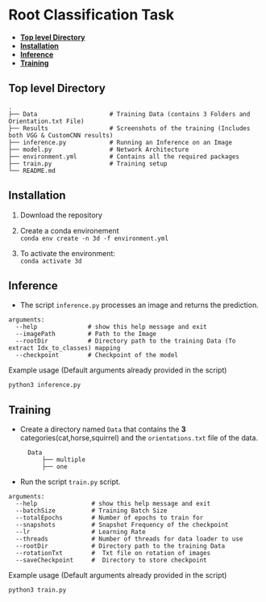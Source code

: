 # Root Classification Task #


* [**Top level Directory**](#top-level-directory)
* [**Installation**](#installation)
* [**Inference**](#inference)
* [**Training**](#training)

## Top level Directory

    .
    ├── Data                    # Training Data (contains 3 Folders and Orientation.txt File)
    ├── Results                 # Screenshots of the training (Includes both VGG & CustomCNN results)
    ├── inference.py            # Running an Inference on an Image
    ├── model.py                # Network Architecture
    ├── environment.yml         # Contains all the required packages
    ├── train.py                # Training setup
    └── README.md


## Installation

1. Download the repository<br>

2. Create a conda environement<br>
  `conda env create -n 3d -f environment.yml`

3. To activate the environment:<br>
  `conda activate 3d`


## Inference

* The script `inference.py` processes an image and returns the prediction.
```
arguments:
  --help              # show this help message and exit
  --imagePath         # Path to the Image
  --rootDir           # Directory path to the training Data (To extract Idx_to_classes) mapping
  --checkpoint        # Checkpoint of the model
```

Example usage (Default arguments already provided in the script)         

```
python3 inference.py
```

## Training

* Create a directory named `Data` that contains the **3** categories(cat,horse,squirrel) and the `orientations.txt` file of the data.

        Data                              
            ├── multiple   
            ├── one     

            
* Run the script `train.py` script.

```
arguments:
  --help               # show this help message and exit
  --batchSize          # Training Batch Size
  --totalEpochs        # Number of epochs to train for
  --snapshots          # Snapshot Frequency of the checkpoint
  --lr                 # Learning Rate
  --threads            # Number of threads for data loader to use
  --rootDir            # Directory path to the training Data
  --rotationTxt        #  Txt file on rotation of images
  --saveCheckpoint     #  Directory to store checkpoint

```

Example usage (Default arguments already provided in the script)           

```
python3 train.py  
```
